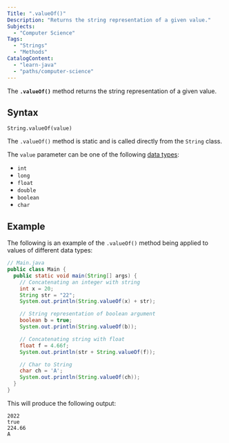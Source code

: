```yaml
---
Title: ".valueOf()"
Description: "Returns the string representation of a given value."
Subjects:
  - "Computer Science"
Tags:
  - "Strings"
  - "Methods"
CatalogContent:
  - "learn-java"
  - "paths/computer-science"
---
```


The **`.valueOf()`** method returns the string representation of a given value.

## Syntax

```pseudo
String.valueOf(value)
```

The `.valueOf()` method is static and is called directly from the `String` class.

The `value` parameter can be one of the following [data types](https://www.codecademy.com/resources/docs/java/data-types):

- `int`
- `long`
- `float`
- `double`
- `boolean`
- `char`

## Example

The following is an example of the `.valueOf()` method being applied to values of different data types:

```java
// Main.java
public class Main {
  public static void main(String[] args) {
    // Concatenating an integer with string
    int x = 20;
    String str = "22";
    System.out.println(String.valueOf(x) + str);

    // String representation of boolean argument
    boolean b = true;
    System.out.println(String.valueOf(b));

    // Concatenating string with float
    float f = 4.66f;
    System.out.println(str + String.valueOf(f));

    // Char to String
    char ch = 'A';
    System.out.println(String.valueOf(ch));
  }
}
```

This will produce the following output:

```shell
2022
true
224.66
A
```
